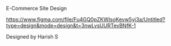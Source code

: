 E-Commerce Site Design

https://www.figma.com/file/Fu4GQ0pZKWIsoKevw5yj3a/Untitled?type=design&mode=design&t=3nwLysUURTevBNfK-1

Designed by Harish S
